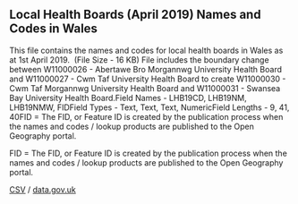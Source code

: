 ## Local Health Boards (April 2019) Names and Codes in Wales

This file contains the names and codes for local health boards in Wales as at 1st April 2019.  (File Size - 16 KB) File includes the boundary change between W11000026 - Abertawe Bro Morgannwg University Health Board and W11000027 - Cwm Taf University Health Board to create W11000030 - Cwm Taf Morgannwg University Health Board and W11000031 - Swansea Bay University Health Board.Field Names - LHB19CD, LHB19NM, LHB19NMW, FIDField Types - Text, Text, Text, NumericField Lengths - 9, 41, 40FID = The
FID, or Feature ID is created by the publication process when the names and
codes / lookup products are published to the Open Geography portal. 

FID = The
FID, or Feature ID is created by the publication process when the names and
codes / lookup products are published to the Open Geography portal. 

[CSV](csv/238.csv) / [data.gov.uk](https://data.gov.uk/dataset/c9e2fe6f-80b2-4dd7-a9ab-797d74fe494c/local-health-boards-april-2019-names-and-codes-in-wales)

